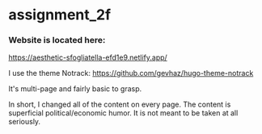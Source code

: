 # assignment_2f

### Website is located here: 
https://aesthetic-sfogliatella-efd1e9.netlify.app/

I use the theme Notrack: https://github.com/gevhaz/hugo-theme-notrack

It's multi-page and fairly basic to grasp.

In short, I changed all of the content on every page. The content is superficial political/economic humor. It is not meant to be taken at all seriously.
